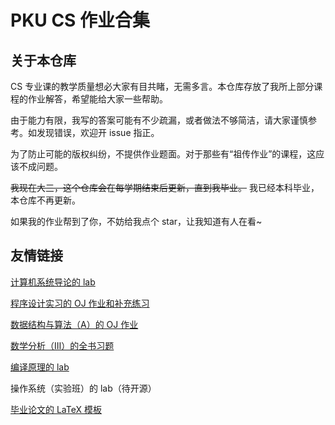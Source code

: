 # PKU CS 作业合集

## 关于本仓库

CS 专业课的教学质量想必大家有目共睹，无需多言。本仓库存放了我所上部分课程的作业解答，希望能给大家一些帮助。

由于能力有限，我写的答案可能有不少疏漏，或者做法不够简洁，请大家谨慎参考。如发现错误，欢迎开 issue 指正。

为了防止可能的版权纠纷，不提供作业题面。对于那些有“祖传作业”的课程，这应该不成问题。

~~我现在大三，这个仓库会在每学期结束后更新，直到我毕业。~~ 我已经本科毕业，本仓库不再更新。

如果我的作业帮到了你，不妨给我点个 star，让我知道有人在看~

## 友情链接

[计算机系统导论的 lab](https://github.com/CS-icez/introduction-to-computer-systems)

[程序设计实习的 OJ 作业和补充练习](https://github.com/CS-icez/practice-of-programming-in-c-and-cpp)

[数据结构与算法（A）的 OJ 作业](https://github.com/CS-icez/data-structure-and-algorithm)

[数学分析（Ⅲ）的全书习题](https://www.zhihu.com/column/c_1593381605103681536)

[编译原理的 lab](https://github.com/CS-icez/SysY-Compiler)

操作系统（实验班）的 lab（待开源）

[毕业论文的 LaTeX 模板](https://github.com/CS-icez/pkuthss-undergraduate-eecs-2025)